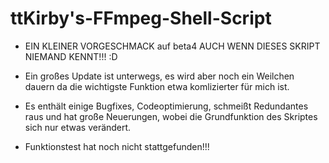 # ttKirby's-FFmpeg-Shell-Script

- EIN KLEINER VORGESCHMACK auf beta4 AUCH WENN DIESES SKRIPT NIEMAND KENNT!!! :D

- Ein großes Update ist unterwegs, es wird aber noch ein Weilchen dauern da die wichtigste Funktion etwa komlizierter für mich ist.
- Es enthält einige Bugfixes, Codeoptimierung, schmeißt Redundantes raus und hat große Neuerungen, wobei die Grundfunktion des Skriptes sich nur etwas verändert.

- Funktionstest hat noch nicht stattgefunden!!!
